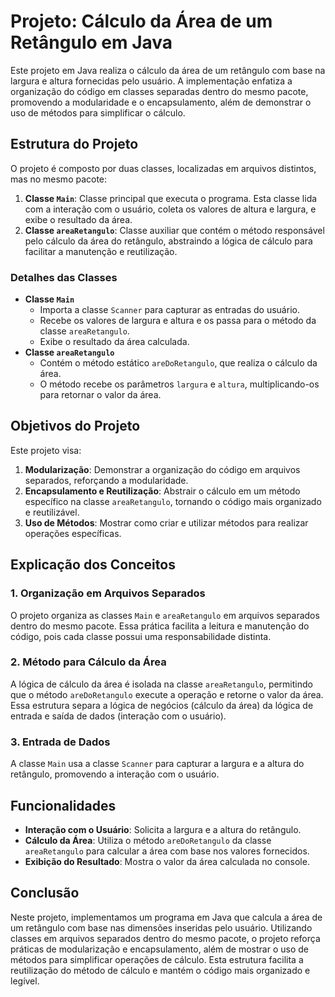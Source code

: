 <h1>Projeto: Cálculo da Área de um Retângulo em Java</h1>

<p>Este projeto em Java realiza o cálculo da área de um retângulo com base na largura e altura fornecidas pelo usuário. A implementação enfatiza a organização do código em classes separadas dentro do mesmo pacote, promovendo a modularidade e o encapsulamento, além de demonstrar o uso de métodos para simplificar o cálculo.</p>

<h2>Estrutura do Projeto</h2>

<p>O projeto é composto por duas classes, localizadas em arquivos distintos, mas no mesmo pacote:</p>

<ol>
    <li><strong>Classe <code>Main</code></strong>: Classe principal que executa o programa. Esta classe lida com a interação com o usuário, coleta os valores de altura e largura, e exibe o resultado da área.</li>
    <li><strong>Classe <code>areaRetangulo</code></strong>: Classe auxiliar que contém o método responsável pelo cálculo da área do retângulo, abstraindo a lógica de cálculo para facilitar a manutenção e reutilização.</li>
</ol>

<h3>Detalhes das Classes</h3>

<ul>
    <li><strong>Classe <code>Main</code></strong>
        <ul>
            <li>Importa a classe <code>Scanner</code> para capturar as entradas do usuário.</li>
            <li>Recebe os valores de largura e altura e os passa para o método da classe <code>areaRetangulo</code>.</li>
            <li>Exibe o resultado da área calculada.</li>
        </ul>
    </li>
    <li><strong>Classe <code>areaRetangulo</code></strong>
        <ul>
            <li>Contém o método estático <code>areDoRetangulo</code>, que realiza o cálculo da área.</li>
            <li>O método recebe os parâmetros <code>largura</code> e <code>altura</code>, multiplicando-os para retornar o valor da área.</li>
        </ul>
    </li>
</ul>

<h2>Objetivos do Projeto</h2>

<p>Este projeto visa:</p>

<ol>
    <li><strong>Modularização</strong>: Demonstrar a organização do código em arquivos separados, reforçando a modularidade.</li>
    <li><strong>Encapsulamento e Reutilização</strong>: Abstrair o cálculo em um método específico na classe <code>areaRetangulo</code>, tornando o código mais organizado e reutilizável.</li>
    <li><strong>Uso de Métodos</strong>: Mostrar como criar e utilizar métodos para realizar operações específicas.</li>
</ol>

<h2>Explicação dos Conceitos</h2>

<h3>1. Organização em Arquivos Separados</h3>
<p>O projeto organiza as classes <code>Main</code> e <code>areaRetangulo</code> em arquivos separados dentro do mesmo pacote. Essa prática facilita a leitura e manutenção do código, pois cada classe possui uma responsabilidade distinta.</p>

<h3>2. Método para Cálculo da Área</h3>
<p>A lógica de cálculo da área é isolada na classe <code>areaRetangulo</code>, permitindo que o método <code>areDoRetangulo</code> execute a operação e retorne o valor da área. Essa estrutura separa a lógica de negócios (cálculo da área) da lógica de entrada e saída de dados (interação com o usuário).</p>

<h3>3. Entrada de Dados</h3>
<p>A classe <code>Main</code> usa a classe <code>Scanner</code> para capturar a largura e a altura do retângulo, promovendo a interação com o usuário.</p>

<h2>Funcionalidades</h2>

<ul>
    <li><strong>Interação com o Usuário</strong>: Solicita a largura e a altura do retângulo.</li>
    <li><strong>Cálculo da Área</strong>: Utiliza o método <code>areDoRetangulo</code> da classe <code>areaRetangulo</code> para calcular a área com base nos valores fornecidos.</li>
    <li><strong>Exibição do Resultado</strong>: Mostra o valor da área calculada no console.</li>
</ul>

<h2>Conclusão</h2>

<p>Neste projeto, implementamos um programa em Java que calcula a área de um retângulo com base nas dimensões inseridas pelo usuário. Utilizando classes em arquivos separados dentro do mesmo pacote, o projeto reforça práticas de modularização e encapsulamento, além de mostrar o uso de métodos para simplificar operações de cálculo. Esta estrutura facilita a reutilização do método de cálculo e mantém o código mais organizado e legível.</p>
